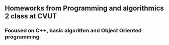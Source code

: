 ## Homeworks from Programming and algorithmics 2 class at CVUT
### Focused on C++, basic algorithm and Object Oriented programming
